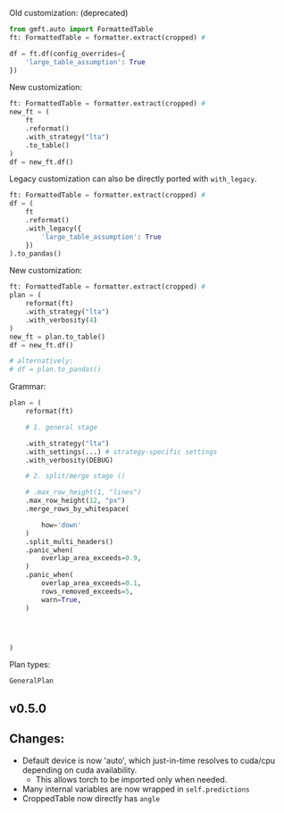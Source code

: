 Old customization: (deprecated)
```python
from gmft.auto import FormattedTable
ft: FormattedTable = formatter.extract(cropped) # 

df = ft.df(config_overrides={
    'large_table_assumption': True
})

```

New customization:
```python
ft: FormattedTable = formatter.extract(cropped) # 
new_ft = (
    ft
    .reformat()
    .with_strategy("lta")
    .to_table()
)
df = new_ft.df()
```


Legacy customization can also be directly ported with `with_legacy`.

```python
ft: FormattedTable = formatter.extract(cropped) # 
df = (
    ft
    .reformat()
    .with_legacy({
        'large_table_assumption': True
    })
).to_pandas()
```



New customization:
```python
ft: FormattedTable = formatter.extract(cropped) # 
plan = (
    reformat(ft)
    .with_strategy("lta")
    .with_verbosity(4)
)
new_ft = plan.to_table()
df = new_ft.df()

# alternatively:
# df = plan.to_pandas()
```


Grammar:
```python
plan = (
    reformat(ft)

    # 1. general stage

    .with_strategy("lta")
    .with_settings(...) # strategy-specific settings
    .with_verbosity(DEBUG)

    # 2. split/merge stage ()

    # .max_row_height(1, "lines")
    .max_row_height(12, "px")
    .merge_rows_by_whitespace(

        how='down'
    )
    .split_multi_headers()
    .panic_when(
        overlap_area_exceeds=0.9,
    )
    .panic_when(
        overlap_area_exceeds=0.1,
        rows_removed_exceeds=5,
        warn=True,
    )




)
```

Plan types:
```
GeneralPlan

```



## v0.5.0


## Changes:

- Default device is now 'auto', which just-in-time resolves to cuda/cpu depending on cuda availability.
    - This allows torch to be imported only when needed.
- Many internal variables are now wrapped in `self.predictions`
- CroppedTable now directly has `angle`


